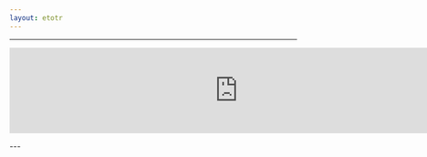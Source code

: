```yaml
---
layout: etotr
---
```

---
<p id="top"><iframe src="https://docs.google.com/gview?url={{ site.etotr_url }}/2016/TOTR_2016_01.pdf&embedded=true" width="800" height="auto" frameborder="0" allowfullscreen="true" mozallowfullscreen="true" webkitallowfullscreen="true"></iframe></p>
---
